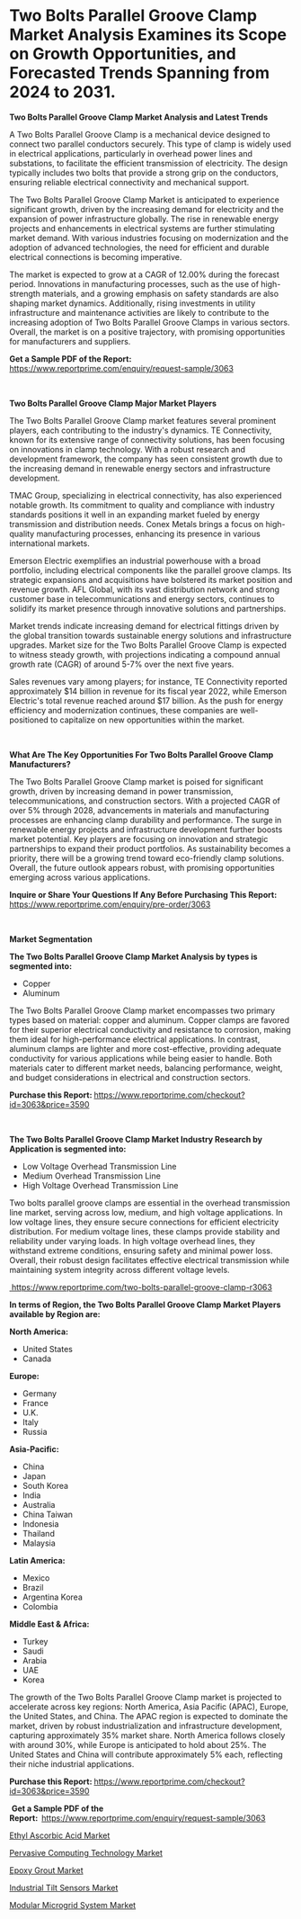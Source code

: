 <p><h1>Two Bolts Parallel Groove Clamp Market Analysis Examines its Scope on Growth Opportunities, and Forecasted Trends Spanning from 2024 to 2031.</h1></p><p><strong>Two Bolts Parallel Groove Clamp Market Analysis and Latest Trends</strong></p>
<p><p>A Two Bolts Parallel Groove Clamp is a mechanical device designed to connect two parallel conductors securely. This type of clamp is widely used in electrical applications, particularly in overhead power lines and substations, to facilitate the efficient transmission of electricity. The design typically includes two bolts that provide a strong grip on the conductors, ensuring reliable electrical connectivity and mechanical support.</p><p>The Two Bolts Parallel Groove Clamp Market is anticipated to experience significant growth, driven by the increasing demand for electricity and the expansion of power infrastructure globally. The rise in renewable energy projects and enhancements in electrical systems are further stimulating market demand. With various industries focusing on modernization and the adoption of advanced technologies, the need for efficient and durable electrical connections is becoming imperative.</p><p>The market is expected to grow at a CAGR of 12.00% during the forecast period. Innovations in manufacturing processes, such as the use of high-strength materials, and a growing emphasis on safety standards are also shaping market dynamics. Additionally, rising investments in utility infrastructure and maintenance activities are likely to contribute to the increasing adoption of Two Bolts Parallel Groove Clamps in various sectors. Overall, the market is on a positive trajectory, with promising opportunities for manufacturers and suppliers.</p></p>
<p><strong>Get a Sample PDF of the Report:&nbsp;</strong> <a href="https://www.reportprime.com/enquiry/request-sample/3063?utm_campaign=11&utm_medium=2&utm_source=Github&utm_content=ia&utm_term=15112024&utm_id=two-bolts-parallel-groove-clamp">https://www.reportprime.com/enquiry/request-sample/3063</a></p>
<p>&nbsp;</p>
<p><strong>Two Bolts Parallel Groove Clamp Major Market Players</strong></p>
<p><p>The Two Bolts Parallel Groove Clamp market features several prominent players, each contributing to the industry's dynamics. TE Connectivity, known for its extensive range of connectivity solutions, has been focusing on innovations in clamp technology. With a robust research and development framework, the company has seen consistent growth due to the increasing demand in renewable energy sectors and infrastructure development.</p><p>TMAC Group, specializing in electrical connectivity, has also experienced notable growth. Its commitment to quality and compliance with industry standards positions it well in an expanding market fueled by energy transmission and distribution needs. Conex Metals brings a focus on high-quality manufacturing processes, enhancing its presence in various international markets.</p><p>Emerson Electric exemplifies an industrial powerhouse with a broad portfolio, including electrical components like the parallel groove clamps. Its strategic expansions and acquisitions have bolstered its market position and revenue growth. AFL Global, with its vast distribution network and strong customer base in telecommunications and energy sectors, continues to solidify its market presence through innovative solutions and partnerships.</p><p>Market trends indicate increasing demand for electrical fittings driven by the global transition towards sustainable energy solutions and infrastructure upgrades. Market size for the Two Bolts Parallel Groove Clamp is expected to witness steady growth, with projections indicating a compound annual growth rate (CAGR) of around 5-7% over the next five years. </p><p>Sales revenues vary among players; for instance, TE Connectivity reported approximately $14 billion in revenue for its fiscal year 2022, while Emerson Electric's total revenue reached around $17 billion. As the push for energy efficiency and modernization continues, these companies are well-positioned to capitalize on new opportunities within the market.</p></p>
<p>&nbsp;</p>
<p><strong>What Are The Key Opportunities For Two Bolts Parallel Groove Clamp Manufacturers?</strong></p>
<p><p>The Two Bolts Parallel Groove Clamp market is poised for significant growth, driven by increasing demand in power transmission, telecommunications, and construction sectors. With a projected CAGR of over 5% through 2028, advancements in materials and manufacturing processes are enhancing clamp durability and performance. The surge in renewable energy projects and infrastructure development further boosts market potential. Key players are focusing on innovation and strategic partnerships to expand their product portfolios. As sustainability becomes a priority, there will be a growing trend toward eco-friendly clamp solutions. Overall, the future outlook appears robust, with promising opportunities emerging across various applications.</p></p>
<p><strong>Inquire or Share Your Questions If Any Before Purchasing This Report:</strong> <a href="https://www.reportprime.com/enquiry/pre-order/3063?utm_campaign=11&utm_medium=2&utm_source=Github&utm_content=ia&utm_term=15112024&utm_id=two-bolts-parallel-groove-clamp">https://www.reportprime.com/enquiry/pre-order/3063</a></p>
<p>&nbsp;</p>
<p><strong>Market Segmentation</strong></p>
<p><strong>The Two Bolts Parallel Groove Clamp Market Analysis by types is segmented into:</strong></p>
<p><ul><li>Copper</li><li>Aluminum</li></ul></p>
<p><p>The Two Bolts Parallel Groove Clamp market encompasses two primary types based on material: copper and aluminum. Copper clamps are favored for their superior electrical conductivity and resistance to corrosion, making them ideal for high-performance electrical applications. In contrast, aluminum clamps are lighter and more cost-effective, providing adequate conductivity for various applications while being easier to handle. Both materials cater to different market needs, balancing performance, weight, and budget considerations in electrical and construction sectors.</p></p>
<p><strong>Purchase this Report:&nbsp;</strong><a href="https://www.reportprime.com/checkout?id=3063&price=3590&utm_campaign=11&utm_medium=2&utm_source=Github&utm_content=ia&utm_term=15112024&utm_id=two-bolts-parallel-groove-clamp">https://www.reportprime.com/checkout?id=3063&price=3590</a></p>
<p>&nbsp;</p>
<p><strong>The Two Bolts Parallel Groove Clamp Market Industry Research by Application is segmented into:</strong></p>
<p><ul><li>Low Voltage Overhead Transmission Line</li><li>Medium Overhead Transmission Line</li><li>High Voltage Overhead Transmission Line</li></ul></p>
<p><p>Two bolts parallel groove clamps are essential in the overhead transmission line market, serving across low, medium, and high voltage applications. In low voltage lines, they ensure secure connections for efficient electricity distribution. For medium voltage lines, these clamps provide stability and reliability under varying loads. In high voltage overhead lines, they withstand extreme conditions, ensuring safety and minimal power loss. Overall, their robust design facilitates effective electrical transmission while maintaining system integrity across different voltage levels.</p></p>
<p><a href="https://www.reportprime.com/two-bolts-parallel-groove-clamp-r3063?utm_campaign=11&utm_medium=2&utm_source=Github&utm_content=ia&utm_term=15112024&utm_id=two-bolts-parallel-groove-clamp">&nbsp;https://www.reportprime.com/two-bolts-parallel-groove-clamp-r3063</a></p>
<p><strong>In terms of Region, the Two Bolts Parallel Groove Clamp Market Players available by Region are:</strong></p>
<p>
    <p> <strong> North America: </strong>
        <ul>
            <li>United States</li>
            <li>Canada</li>
        </ul>
        </p> 
    <p> <strong> Europe: </strong>
        <ul>
            <li>Germany</li>
            <li>France</li>
            <li>U.K.</li>
            <li>Italy</li>
            <li>Russia</li>
        </ul>
        </p> 
    <p> <strong> Asia-Pacific: </strong>
        <ul>
            <li>China</li>
            <li>Japan</li>
            <li>South Korea</li>
            <li>India</li>
            <li>Australia</li>
            <li>China Taiwan</li>
            <li>Indonesia</li>
            <li>Thailand</li>
            <li>Malaysia</li>
        </ul>
        </p> 
    <p> <strong> Latin America: </strong>
        <ul>
            <li>Mexico</li>
            <li>Brazil</li>
            <li>Argentina Korea</li>
            <li>Colombia</li>
        </ul>
        </p> 
    <p> <strong> Middle East & Africa: </strong>
        <ul>
            <li>Turkey</li>
            <li>Saudi</li>
            <li>Arabia</li>
            <li>UAE</li>
            <li>Korea</li>
        </ul>
    </p>
    </p>
<p><p>The growth of the Two Bolts Parallel Groove Clamp market is projected to accelerate across key regions: North America, Asia Pacific (APAC), Europe, the United States, and China. The APAC region is expected to dominate the market, driven by robust industrialization and infrastructure development, capturing approximately 35% market share. North America follows closely with around 30%, while Europe is anticipated to hold about 25%. The United States and China will contribute approximately 5% each, reflecting their niche industrial applications.</p></p>
<p><strong>Purchase this Report: </strong><a href="https://www.reportprime.com/checkout?id=3063&price=3590&utm_campaign=11&utm_medium=2&utm_source=Github&utm_content=ia&utm_term=15112024&utm_id=two-bolts-parallel-groove-clamp">https://www.reportprime.com/checkout?id=3063&price=3590</a></p>
<p>&nbsp;<strong>Get a Sample PDF of the Report:&nbsp;&nbsp;</strong><a href="https://www.reportprime.com/enquiry/request-sample/3063?utm_campaign=11&utm_medium=2&utm_source=Github&utm_content=ia&utm_term=15112024&utm_id=two-bolts-parallel-groove-clamp">https://www.reportprime.com/enquiry/request-sample/3063</a></p>
<p><strong></strong></p>
<p><p><a href="https://www.linkedin.com/pulse/ethyl-ascorbic-acid-market-size-type-product-global-industry-analysis-ieyuc?utm_campaign=11&utm_medium=2&utm_source=Github&utm_content=ia&utm_term=15112024&utm_id=two-bolts-parallel-groove-clamp">Ethyl Ascorbic Acid Market</a></p><p><a href="https://issuu.com/reportprime-2/docs/pervasive-computing-technology-mark_d885f6bfa003f0?utm_campaign=11&utm_medium=2&utm_source=Github&utm_content=ia&utm_term=15112024&utm_id=two-bolts-parallel-groove-clamp">Pervasive Computing Technology Market</a></p><p><a href="https://www.linkedin.com/pulse/epoxy-grout-market-size-growth-trends-statistics-forecasts-ui5jc?utm_campaign=11&utm_medium=2&utm_source=Github&utm_content=ia&utm_term=15112024&utm_id=two-bolts-parallel-groove-clamp">Epoxy Grout Market</a></p><p><a href="https://github.com/KamrulHadi87/Market-Research-Report-List-1/blob/main/industrial-tilt-sensors-market.md?utm_campaign=11&utm_medium=2&utm_source=Github&utm_content=ia&utm_term=15112024&utm_id=two-bolts-parallel-groove-clamp">Industrial Tilt Sensors Market</a></p><p><a href="https://github.com/ChiragRp1/Market-Research-Report-List-6/blob/main/modular-microgrid-system-market.md?utm_campaign=11&utm_medium=2&utm_source=Github&utm_content=ia&utm_term=15112024&utm_id=two-bolts-parallel-groove-clamp">Modular Microgrid System Market</a></p></p>